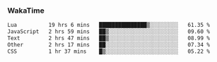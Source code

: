 ### WakaTime

<!--START_SECTION:waka-->

```txt
Lua          19 hrs 6 mins   ███████████████▒░░░░░░░░░   61.35 %
JavaScript   2 hrs 59 mins   ██▒░░░░░░░░░░░░░░░░░░░░░░   09.60 %
Text         2 hrs 47 mins   ██▒░░░░░░░░░░░░░░░░░░░░░░   08.99 %
Other        2 hrs 17 mins   ██░░░░░░░░░░░░░░░░░░░░░░░   07.34 %
CSS          1 hr 37 mins    █▒░░░░░░░░░░░░░░░░░░░░░░░   05.22 %
```

<!--END_SECTION:waka-->
